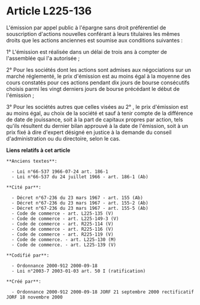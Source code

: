 # Article L225-136

L'émission par appel public à l'épargne sans droit préférentiel de souscription d'actions nouvelles conférant à leurs
titulaires les mêmes droits que les actions anciennes est soumise aux conditions suivantes :

1° L'émission est réalisée dans un délai de trois ans à compter de l'assemblée qui l'a autorisée ;

2° Pour les sociétés dont les actions sont admises aux négociations sur un marché réglementé, le prix d'émission est au moins
égal à la moyenne des cours constatés pour ces actions pendant dix jours de bourse consécutifs choisis parmi les vingt
derniers jours de bourse précédant le début de l'émission ;

3° Pour les sociétés autres que celles visées au 2° , le prix d'émission est au moins égal, au choix de la société et sauf à
tenir compte de la différence de date de jouissance, soit à la part de capitaux propres par action, tels qu'ils résultent du
dernier bilan approuvé à la date de l'émission, soit à un prix fixé à dire d'expert désigné en justice à la demande du
conseil d'administration ou du directoire, selon le cas.

**Liens relatifs à cet article**

	**Anciens textes**:

	  - Loi n°66-537 1966-07-24 art. 186-1
	  - Loi n°66-537 du 24 juillet 1966 - art. 186-1 (Ab)

	**Cité par**:

	  - Décret n°67-236 du 23 mars 1967 - art. 155 (Ab)
	  - Décret n°67-236 du 23 mars 1967 - art. 155-2 (Ab)
	  - Décret n°67-236 du 23 mars 1967 - art. 155-5 (Ab)
	  - Code de commerce - art. L225-135 (V)
	  - Code de commerce - art. L225-149-3 (V)
	  - Code de commerce - art. R225-114 (V)
	  - Code de commerce - art. R225-116 (V)
	  - Code de commerce - art. R225-119 (V)
	  - Code de commerce. - art. L225-130 (M)
	  - Code de commerce. - art. L225-139 (V)

	**Codifié par**:

	  - Ordonnance 2000-912 2000-09-18
	  - Loi n°2003-7 2003-01-03 art. 50 I (ratification)

	**Créé par**:

	  - Ordonnance 2000-912 2000-09-18 JORF 21 septembre 2000 rectificatif JORF 18 novembre 2000
